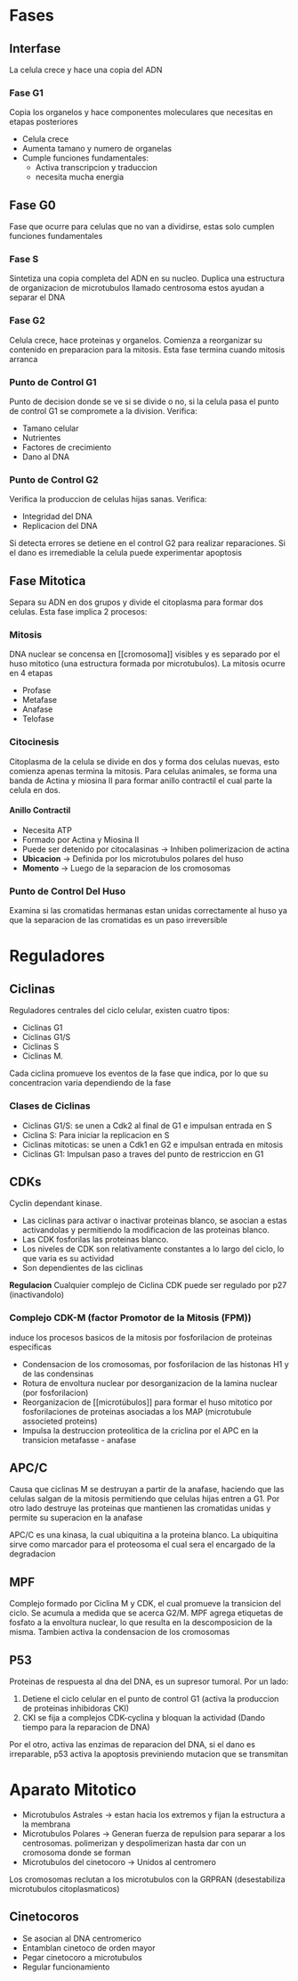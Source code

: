 # Fases

## Interfase

La celula crece y hace una copia del ADN

### Fase G1 

Copia los organelos y hace componentes moleculares que necesitas en etapas posteriores
- Celula crece
- Aumenta tamano y numero de organelas
- Cumple funciones fundamentales:
	- Activa transcripcion y traduccion
	- necesita mucha energia

## Fase G0

Fase que ocurre para celulas que no van a dividirse, estas solo cumplen funciones fundamentales

### Fase S

Sintetiza una copia completa del ADN en su nucleo.
Duplica una estructura de organizacion de microtubulos llamado centrosoma estos ayudan a separar el DNA

### Fase G2

Celula crece, hace proteinas y organelos. Comienza a reorganizar su contenido en preparacion para la mitosis. Esta fase termina cuando mitosis arranca

### Punto de Control G1

Punto de decision donde se ve si se divide o no, si la celula pasa el punto de control G1 se compromete a la division.
Verifica:
- Tamano celular
- Nutrientes
- Factores de crecimiento
- Dano al DNA

### Punto de Control G2

Verifica la produccion de celulas hijas sanas.
Verifica:
- Integridad del DNA
- Replicacion del DNA

Si detecta errores se detiene en el control G2 para realizar reparaciones. Si el dano es irremediable la celula puede experimentar apoptosis

## Fase Mitotica

Separa su ADN en dos grupos y divide el citoplasma para formar dos celulas. Esta fase implica 2 procesos:

### Mitosis

DNA nuclear se concensa en [[cromosoma]] visibles y es separado por el huso mitotico (una estructura formada por microtubulos). La mitosis ocurre en 4 etapas
- Profase
- Metafase
- Anafase
- Telofase

### Citocinesis

Citoplasma de la celula se divide en dos y forma dos celulas nuevas, esto comienza apenas termina la mitosis.
Para celulas animales, se forma una banda de Actina y miosina II para formar anillo contractil el cual parte la celula en dos.

#### Anillo Contractil

- Necesita ATP
- Formado por Actina y Miosina II
- Puede ser detenido por citocalasinas → Inhiben polimerizacion de actina
- **Ubicacion** → Definida por los microtubulos polares del huso
- **Momento** → Luego de la separacion de los cromosomas

### Punto de Control Del Huso

Examina si las cromatidas hermanas estan unidas correctamente al huso ya que la separacion de las cromatidas es un paso irreversible

# Reguladores

## Ciclinas

Reguladores centrales del ciclo celular, existen cuatro tipos:
- Ciclinas G1
- Ciclinas G1/S
- Ciclinas S
- Ciclinas M.

Cada ciclina promueve los eventos de la fase que indica, por lo que su concentracion varia dependiendo de la fase

### Clases de Ciclinas

- Ciclinas G1/S: se unen a Cdk2 al final de G1 e impulsan entrada en S
- Ciclina S: Para iniciar la replicacion en S
- Ciclinas mitoticas: se unen a Cdk1 en G2 e impulsan entrada en mitosis
- Ciclinas G1: Impulsan paso a traves del punto de restriccion en G1

## CDKs

Cyclin dependant kinase.
- Las ciclinas para activar o inactivar proteinas blanco, se asocian a estas activandolas y permitiendo la modificacion de las proteinas blanco.
- Las CDK fosforilas las proteinas blanco.
- Los niveles de CDK son relativamente constantes a lo largo del ciclo, lo que varia es su actividad
- Son dependientes de las ciclinas

**Regulacion**
Cualquier complejo de Ciclina CDK puede ser regulado por p27 (inactivandolo)

### Complejo CDK-M (factor Promotor de la Mitosis (FPM))

induce los procesos basicos de la mitosis por fosforilacion de proteinas especificas
- Condensacion de los cromosomas, por fosforilacion de las histonas H1 y de las condensinas
- Rotura de envoltura nuclear por desorganizacion de la lamina nuclear (por fosforilacion)
- Reorganizacion de [[microtúbulos]] para formar el huso mitotico por fosforilaciones de proteinas asociadas a los MAP (microtubule associeted proteins)
- Impulsa la destruccion proteolitica de la criclina por el APC en la transicion metafasse - anafase

## APC/C

Causa que ciclinas M se destruyan a partir de la anafase, haciendo que las celulas salgan de la mitosis permitiendo que celulas hijas entren a G1.
Por otro lado destruye las proteinas que mantienen las cromatidas unidas y permite su superacion en la anafase

APC/C es una kinasa, la cual ubiquitina a la proteina blanco. La ubiquitina sirve como marcador para el proteosoma el cual sera el encargado de la degradacion

## MPF

Complejo formado por Ciclina M y CDK, el cual promueve la transicion del ciclo.
Se acumula a medida que se acerca G2/M.
MPF agrega etiquetas de fosfato a la envoltura nuclear, lo que resulta en la descomposicion de la misma. Tambien activa la condensacion de los cromosomas

## P53

Proteinas de respuesta al dna del DNA, es un supresor tumoral.
Por un lado:
1. Detiene el ciclo celular en el punto de control G1 (activa la produccion de proteinas inhibidoras CKI)
2. CKI se fija a complejos CDK-cyclina y bloquan la actividad (Dando tiempo para la reparacion de DNA)

Por el otro, activa las enzimas de reparacion del DNA, si el dano es irreparable, p53 activa la apoptosis previniendo mutacion que se transmitan

# Aparato Mitotico

- Microtubulos Astrales → estan hacia los extremos y fijan la estructura a la membrana
- Microtubulos Polares → Generan fuerza de repulsion para separar a los centrosomas.
  polimerizan y despolimerizan hasta dar con un cromosoma donde se forman
- Microtubulos del cinetocoro → Unidos al centromero

Los cromosomas reclutan a los microtubulos con la GRPRAN (desestabiliza microtubulos citoplasmaticos)

## Cinetocoros

- Se asocian al DNA centromerico
- Entamblan cinetoco de orden mayor
- Pegar cinetocoro a microtubulos
- Regular funcionamiento
